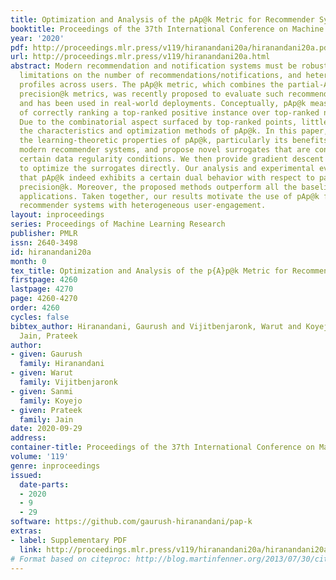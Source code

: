```yaml
---
title: Optimization and Analysis of the pAp@k Metric for Recommender Systems
booktitle: Proceedings of the 37th International Conference on Machine Learning
year: '2020'
pdf: http://proceedings.mlr.press/v119/hiranandani20a/hiranandani20a.pdf
url: http://proceedings.mlr.press/v119/hiranandani20a.html
abstract: Modern recommendation and notification systems must be robust to data imbalance,
  limitations on the number of recommendations/notifications, and heterogeneous engagement
  profiles across users. The pAp@k metric, which combines the partial-AUC and the
  precision@k metrics, was recently proposed to evaluate such recommendation systems
  and has been used in real-world deployments. Conceptually, pAp@k measures the probability
  of correctly ranking a top-ranked positive instance over top-ranked negative instances.
  Due to the combinatorial aspect surfaced by top-ranked points, little is known about
  the characteristics and optimization methods of pAp@k. In this paper, we analyze
  the learning-theoretic properties of pAp@k, particularly its benefits in evaluating
  modern recommender systems, and propose novel surrogates that are consistent under
  certain data regularity conditions. We then provide gradient descent based algorithms
  to optimize the surrogates directly. Our analysis and experimental evaluation suggest
  that pAp@k indeed exhibits a certain dual behavior with respect to partial-AUC and
  precision@k. Moreover, the proposed methods outperform all the baselines in various
  applications. Taken together, our results motivate the use of pAp@k for large-scale
  recommender systems with heterogeneous user-engagement.
layout: inproceedings
series: Proceedings of Machine Learning Research
publisher: PMLR
issn: 2640-3498
id: hiranandani20a
month: 0
tex_title: Optimization and Analysis of the p{A}p@k Metric for Recommender Systems
firstpage: 4260
lastpage: 4270
page: 4260-4270
order: 4260
cycles: false
bibtex_author: Hiranandani, Gaurush and Vijitbenjaronk, Warut and Koyejo, Sanmi and
  Jain, Prateek
author:
- given: Gaurush
  family: Hiranandani
- given: Warut
  family: Vijitbenjaronk
- given: Sanmi
  family: Koyejo
- given: Prateek
  family: Jain
date: 2020-09-29
address: 
container-title: Proceedings of the 37th International Conference on Machine Learning
volume: '119'
genre: inproceedings
issued:
  date-parts:
  - 2020
  - 9
  - 29
software: https://github.com/gaurush-hiranandani/pap-k
extras:
- label: Supplementary PDF
  link: http://proceedings.mlr.press/v119/hiranandani20a/hiranandani20a-supp.pdf
# Format based on citeproc: http://blog.martinfenner.org/2013/07/30/citeproc-yaml-for-bibliographies/
---
```

